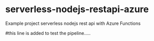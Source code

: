 # serverless-nodejs-restapi-azure
Example project serverless nodejs rest api with Azure Functions

#this line is added to test the pipeline.....
